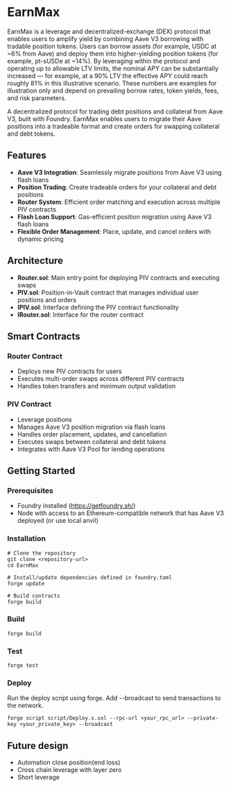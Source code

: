 # EarnMax

EarnMax is a leverage and decentralized-exchange (DEX) protocol that enables users to amplify yield by combining Aave V3 borrowing with tradable position tokens. Users can borrow assets (for example, USDC at ~6% from Aave) and deploy them into higher-yielding position tokens (for example, pt-sUSDe at ~14%). By leveraging within the protocol and operating up to allowable LTV limits, the nominal APY can be substantially increased — for example, at a 90% LTV the effective APY could reach roughly 81% in this illustrative scenario. These numbers are examples for illustration only and depend on prevailing borrow rates, token yields, fees, and risk parameters.

A decentralized protocol for trading debt positions and collateral from Aave V3, built with Foundry. EarnMax enables users to migrate their Aave positions into a tradeable format and create orders for swapping collateral and debt tokens.

## Features

- **Aave V3 Integration**: Seamlessly migrate positions from Aave V3 using flash loans
- **Position Trading**: Create tradeable orders for your collateral and debt positions
- **Router System**: Efficient order matching and execution across multiple PIV contracts
- **Flash Loan Support**: Gas-efficient position migration using Aave V3 flash loans
- **Flexible Order Management**: Place, update, and cancel orders with dynamic pricing

## Architecture

- **Router.sol**: Main entry point for deploying PIV contracts and executing swaps
- **PIV.sol**: Position-in-Vault contract that manages individual user positions and orders
- **IPIV.sol**: Interface defining the PIV contract functionality
- **IRouter.sol**: Interface for the router contract

## Smart Contracts

### Router Contract
- Deploys new PIV contracts for users
- Executes multi-order swaps across different PIV contracts
- Handles token transfers and minimum output validation

### PIV Contract
- Leverage positions
- Manages Aave V3 position migration via flash loans
- Handles order placement, updates, and cancellation
- Executes swaps between collateral and debt tokens
- Integrates with Aave V3 Pool for lending operations

## Getting Started

### Prerequisites
- Foundry installed (https://getfoundry.sh/)
- Node with access to an Ethereum-compatible network that has Aave V3 deployed (or use local anvil)

### Installation

```shell
# Clone the repository
git clone <repository-url>
cd EarnMax

# Install/update dependencies defined in foundry.toml
forge update

# Build contracts
forge build
```

### Build

```shell
forge build
```

### Test

```shell
forge test
```

### Deploy

Run the deploy script using forge. Add --broadcast to send transactions to the network.

```shell
forge script script/Deploy.s.sol --rpc-url <your_rpc_url> --private-key <your_private_key> --broadcast
```

## Future design
- Automation close position(end loss)
- Cross chain leverage with layer zero
- Short leverage